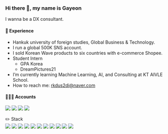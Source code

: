 ### Hi there 👋, my name is Gayeon
I wanna be a DX consultant.

#### 💫 Experience   
- Hankuk university of foreign studies, Global Business & Technology.
- I run a global 500K SNS account.
- I sold Korean Wave products to six countries with e-commerce Shopee.
- Student Intern
  - GPA Korea
  - DreamPictures21
- I’m currently learning Machine Learning, AI, and Consulting at KT AIVLE School.
- How to reach me: rkdus2di@naver.com 

#### 💁🏻‍♀️ Accounts   
<a href="https://https://www.facebook.com/Trendinko/" target="_blank"><img src="https://img.shields.io/badge/Facebook-ce4e24?style=flat-square&logo=Facebook&logoColor=white"/></a>
<a href="https://www.instagram.com/mukmuk_ga/" target="_blank"><img src="https://img.shields.io/badge/Instagram-a3669b?style=flat-square&logo=Instagram&logoColor=white"/></a>
<a href="https://blog.naver.com/rkdus2di" target="_blank"><img src="https://img.shields.io/badge/Naver Blog-00c9f2?style=flat-square&logo=naver&logoColor=white"/></a>
<a href="https://github.com/ganiz-kim" target="_blank"><img src="https://img.shields.io/badge/GitHub-2a2a2a?style=flat-square&logo=GitHub&logoColor=white"/></a>

✏️ Stack   
<img src="https://img.shields.io/badge/-Python-3776AB?style=flat&logo=Python&logoColor=white"/>
<img src="https://img.shields.io/badge/-Google Ads-4285F4?style=flat&logo=Google Ads&logoColor=white"/>
<img src="https://img.shields.io/badge/-Google Colab-F9AB00?style=flat&logo=Google Colab&logoColor=white"/>
<img src="https://img.shields.io/badge/-Microsoft Excel-217346?style=flat&logo=Microsoft Excel&logoColor=white"/>
<img src="https://img.shields.io/badge/-Microsoft Word-2B579A?style=flat&logo=Microsoft Word&logoColor=white"/>
<img src="https://img.shields.io/badge/-Microsoft Access-A4373A?style=flat&logo=Microsoft Access&logoColor=white"/>
<img src="https://img.shields.io/badge/-Microsoft PowerPoint-B7472A?style=flat&logo=Microsoft PowerPoint&logoColor=white"/>
<img src="https://img.shields.io/badge/-Google Docs-4285F4?style=flat&logo=Google Docs&logoColor=white"/>
<img src="https://img.shields.io/badge/-Google Sheets-34A853?style=flat&logo=Google Sheets&logoColor=white"/>
<img src="https://img.shields.io/badge/-Google Analytics-E37400?style=flat&logo=Google Analytics&logoColor=white"/>
<img src="https://img.shields.io/badge/-Google AdSense-4285F4?style=flat&logo=Google AdSense&logoColor=white"/>
